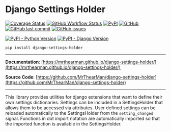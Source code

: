 # Django Settings Holder

[![Coverage Status](https://coveralls.io/repos/github/MrThearMan/django-settings-holder/badge.svg?branch=main)](https://coveralls.io/github/MrThearMan/django-settings-holder?branch=main)
[![GitHub Workflow Status](https://img.shields.io/github/workflow/status/MrThearMan/django-settings-holder/Tests)](https://github.com/MrThearMan/django-settings-holder/actions/workflows/main.yml)
[![PyPI](https://img.shields.io/pypi/v/django-settings-holder)](https://pypi.org/project/django-settings-holder)
[![GitHub](https://img.shields.io/github/license/MrThearMan/django-settings-holder)](https://github.com/MrThearMan/django-settings-holder/blob/main/LICENSE)
[![GitHub last commit](https://img.shields.io/github/last-commit/MrThearMan/django-settings-holder)](https://github.com/MrThearMan/django-settings-holder/commits/main)
[![GitHub issues](https://img.shields.io/github/issues-raw/MrThearMan/django-settings-holder)](https://github.com/MrThearMan/django-settings-holder/issues)


[![PyPI - Python Version](https://img.shields.io/pypi/pyversions/django-settings-holder)](https://pypi.org/project/django-settings-holder)
[![PyPI - Django Version](https://img.shields.io/pypi/djversions/django-settings-holder)](https://pypi.org/project/django-settings-holder)

```shell
pip install django-settings-holder
```
---

**Documentation**: [https://mrthearman.github.io/django-settings-holder/](https://mrthearman.github.io/django-settings-holder/)

**Source Code**: [https://github.com/MrThearMan/django-settings-holder](https://github.com/MrThearMan/django-settings-holder)

---

This library provides utilities for django extensions that want to define their own settings dictionaries.
Settings can be included in a SettingsHolder that allows them to be accessed via attributes.
User defined settings can be reloaded automatically to the SettingsHolder from the `setting_changed` signal.
Functions in dot import notation are automatically imported so that the imported function is available in
the SettingsHolder.
